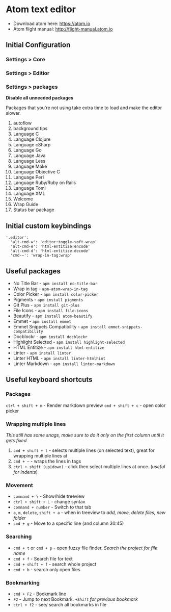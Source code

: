 # Atom text editor

*   Download atom here: <https://atom.io>
*   Atom flight manual: <http://flight-manual.atom.io>


## Initial Configuration

### Settings > Core

### Settings > Editior



### Settings > packages

**Disable all unneeded packages**

Packages that you're not using take extra time to load and make the editor slower.

1.  autoflow
2.  background tips
3.  Language C
4.  Language Clojure
5.  Language cSharp
6.  Language Go
7.  Language Java
8.  Language Less
9.  Language Make
10. Language Objective C
11. Language Perl
12. Language Ruby/Ruby on Rails
13. Language Toml
14. Language XML
15. Welcome
16. Wrap Guide
17. Status bar package

## Initial custom keybindings

```
'.editor':
  'alt-cmd-w': 'editor:toggle-soft-wrap'
  'alt-cmd-e': 'html-entitize:encode'
  'alt-cmd-d': 'html-entitize:decode'
  'cmd-~': 'wrap-in-tag:wrap'
```

## Useful packages

*   No Title Bar - `apm install no-title-bar`
*   Wrap in tag - `apm-atom-wrap-in-tag`
*   Color Picker - `apm install color-picker`
*   Pigments - `apm install pigments`
*   Git Plus - `apm install git-plus`
*   File Icons - `apm install file-icons`
*   Beautify - `apm install atom-beautify`
*   Emmet - `apm install emmet`
*   Emmet Snippets Compatibility - `apm install emmet-snippets-compatibility`
*   Docblockr - `apm install docblockr`
*   Highlight Selected - `apm install highlight-selected`
*   HTML Entitize - `apm install html-entitize`
*   Linter - `apm install linter`
*   Linter HTML - `apm install linter-htmlhint`
*   Linter Markdown - `apm install linter-markdown`


## Useful keyboard shortcuts

### Packages

`ctrl + shift + m` - Render markdown preview
`cmd + shift + c` - open color picker

### Wrapping multiple lines

*This still has some snags, make sure to do it only on the first column until it gets fixed*

1.  `cmd + shift + l` - selects multiple lines (on selected text), great for wrapping multiple lines at
2.  `cmd + ~` - wraps the lines in tags
3.  `ctrl + shift (up|down)` - click then select multiple lines at once. (*useful for indents*)

### Movement

*   `command + \` - Show/hide treeview
*   `ctrl + shift + L` - change syntax
*   `command + number` - Switch to that tab
*   `a`, `m`, `delete`, `shift + a` - when in treeview to *add, move, delete files, new folder*
*   `cmd + g` - Move to a specific line (and column 30:45)


### Searching

*   `cmd + t` or `cmd + p` - open fuzzy file finder. *Search the project for file name*
*   `cmd + f` - Search file for text
*   `cmd + shift + f` - search whole project
*   `cmd + b` - search only open files

### Bookmarking

*   `cmd + F2` - Bookmark line
*   `F2` - Jump to next Bookmark. *`+Shift` for previous bookmark*
*   `ctrl + f2` - see/ search all bookmarks in file
